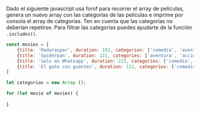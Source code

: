 Dado el siguiente javascript usa forof para recorrer el array de películas, genera un nuevo array con las categorías
de las películas e imprime por consola el array de categorías. Ten en cuenta que las categorías no deberían repetirse.
Para filtrar las categorías puedes ayudarte de la función `.includes()`.

```js
const movies = [
    {title: 'Madaraspar', duration: 192, categories: ['comedia', 'aventura']},
    {title: 'Spiderpan', duration: 122, categories: ['aventura', 'acción']},
    {title: 'Solo en Whatsapp', duration: 223, categories: ['comedia', 'thriller']},
    {title: 'El gato con guantes', duration: 111, categories: ['comedia', 'aventura', 'animación']},
]

let categorias = new Array ();

for (let movie of movies) {
    
}
```